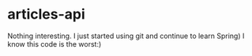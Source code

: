 # articles-api

Nothing interesting. I just started using git and continue to learn Spring)
I know this code is the worst:)